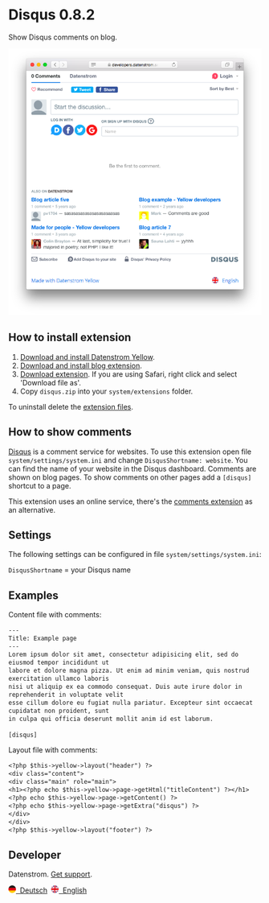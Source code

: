 Disqus 0.8.2
============
Show Disqus comments on blog.

<p align="center"><img src="disqus-screenshot.png?raw=true" alt="Screenshot"></p>

## How to install extension

1. [Download and install Datenstrom Yellow](https://github.com/datenstrom/yellow/).
2. [Download and install blog extension](https://github.com/datenstrom/yellow-extensions/tree/master/features/blog).
3. [Download extension](https://github.com/datenstrom/yellow-extensions/raw/master/zip/disqus.zip). If you are using Safari, right click and select 'Download file as'.
4. Copy `disqus.zip` into your `system/extensions` folder.

To uninstall delete the [extension files](extension.ini).

## How to show comments

[Disqus](https://disqus.com) is a comment service for websites. To use this extension open file `system/settings/system.ini` and change `DisqusShortname: website`. You can find the name of your website in the Disqus dashboard. Comments are shown on blog pages. To show comments on other pages add a `[disqus]` shortcut to a page.

This extension uses an online service, there's the [comments extension](https://github.com/GiovanniSalmeri/yellow-comments) as an alternative.

## Settings

The following settings can be configured in file `system/settings/system.ini`:

`DisqusShortname` = your Disqus name  

## Examples

Content file with comments:

    ---
    Title: Example page
    ---
    Lorem ipsum dolor sit amet, consectetur adipisicing elit, sed do eiusmod tempor incididunt ut 
    labore et dolore magna pizza. Ut enim ad minim veniam, quis nostrud exercitation ullamco laboris 
    nisi ut aliquip ex ea commodo consequat. Duis aute irure dolor in reprehenderit in voluptate velit 
    esse cillum dolore eu fugiat nulla pariatur. Excepteur sint occaecat cupidatat non proident, sunt 
    in culpa qui officia deserunt mollit anim id est laborum.

    [disqus]

Layout file with comments:

    <?php $this->yellow->layout("header") ?>
    <div class="content">
    <div class="main" role="main">
    <h1><?php echo $this->yellow->page->getHtml("titleContent") ?></h1>
    <?php echo $this->yellow->page->getContent() ?>
    <?php echo $this->yellow->page->getExtra("disqus") ?>
    </div>
    </div>
    <?php $this->yellow->layout("footer") ?>

## Developer

Datenstrom. [Get support](https://extensions.datenstrom.se/help/).

<p>
<a href="README-de.md"><img src="https://raw.githubusercontent.com/datenstrom/yellow-extensions/master/features/help/language-de.png" width="15" height="15" alt="Deutsch">&nbsp; Deutsch</a>&nbsp;
<a href="README.md"><img src="https://raw.githubusercontent.com/datenstrom/yellow-extensions/master/features/help/language-en.png" width="15" height="15" alt="English">&nbsp; English</a>&nbsp;
</p>
